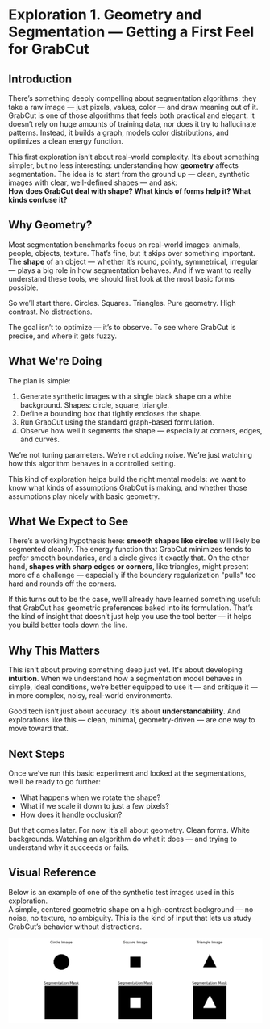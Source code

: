 # Exploration 1. Geometry and Segmentation — Getting a First Feel for GrabCut

## Introduction

There’s something deeply compelling about segmentation algorithms: they take a raw image — just pixels, values, color — and draw meaning out of it. GrabCut is one of those algorithms that feels both practical and elegant. It doesn’t rely on huge amounts of training data, nor does it try to hallucinate patterns. Instead, it builds a graph, models color distributions, and optimizes a clean energy function. 

This first exploration isn’t about real-world complexity. It’s about something simpler, but no less interesting: understanding how **geometry** affects segmentation. The idea is to start from the ground up — clean, synthetic images with clear, well-defined shapes — and ask:  
**How does GrabCut deal with shape? What kinds of forms help it? What kinds confuse it?**

## Why Geometry?

Most segmentation benchmarks focus on real-world images: animals, people, objects, texture. That’s fine, but it skips over something important. The **shape** of an object — whether it’s round, pointy, symmetrical, irregular — plays a big role in how segmentation behaves. And if we want to really understand these tools, we should first look at the most basic forms possible.

So we’ll start there. Circles. Squares. Triangles. Pure geometry. High contrast. No distractions.

The goal isn’t to optimize — it’s to observe. To see where GrabCut is precise, and where it gets fuzzy.

## What We're Doing

The plan is simple:

1. Generate synthetic images with a single black shape on a white background. Shapes: circle, square, triangle.
2. Define a bounding box that tightly encloses the shape.
3. Run GrabCut using the standard graph-based formulation.
4. Observe how well it segments the shape — especially at corners, edges, and curves.

We’re not tuning parameters. We’re not adding noise. We’re just watching how this algorithm behaves in a controlled setting.

This kind of exploration helps build the right mental models: we want to know what kinds of assumptions GrabCut is making, and whether those assumptions play nicely with basic geometry.

## What We Expect to See

There’s a working hypothesis here: **smooth shapes like circles** will likely be segmented cleanly. The energy function that GrabCut minimizes tends to prefer smooth boundaries, and a circle gives it exactly that. On the other hand, **shapes with sharp edges or corners**, like triangles, might present more of a challenge — especially if the boundary regularization "pulls" too hard and rounds off the corners.

If this turns out to be the case, we’ll already have learned something useful: that GrabCut has geometric preferences baked into its formulation. That’s the kind of insight that doesn’t just help you use the tool better — it helps you build better tools down the line.

## Why This Matters

This isn't about proving something deep just yet. It's about developing **intuition**. When we understand how a segmentation model behaves in simple, ideal conditions, we’re better equipped to use it — and critique it — in more complex, noisy, real-world environments.

Good tech isn’t just about accuracy. It’s about **understandability**. And explorations like this — clean, minimal, geometry-driven — are one way to move toward that.

## Next Steps

Once we’ve run this basic experiment and looked at the segmentations, we’ll be ready to go further:

- What happens when we rotate the shape?
- What if we scale it down to just a few pixels?
- How does it handle occlusion?

But that comes later. For now, it’s all about geometry. Clean forms. White backgrounds. Watching an algorithm do what it does — and trying to understand why it succeeds or fails.

## Visual Reference

Below is an example of one of the synthetic test images used in this exploration.  
A simple, centered geometric shape on a high-contrast background — no noise, no texture, no ambiguity. This is the kind of input that lets us study GrabCut’s behavior without distractions.

![Synthetic Shape - GrabCut Test](Figure_1.png)
